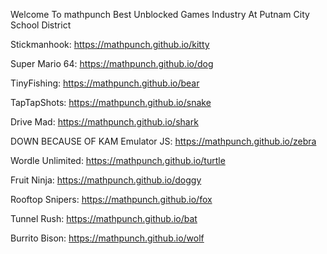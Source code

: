 Welcome To mathpunch Best Unblocked Games Industry At Putnam City School District

Stickmanhook: https://mathpunch.github.io/kitty

Super Mario 64: https://mathpunch.github.io/dog

TinyFishing: https://mathpunch.github.io/bear

TapTapShots: https://mathpunch.github.io/snake

Drive Mad: https://mathpunch.github.io/shark

DOWN BECAUSE OF KAM Emulator JS: https://mathpunch.github.io/zebra

Wordle Unlimited: https://mathpunch.github.io/turtle

Fruit Ninja: https://mathpunch.github.io/doggy

Rooftop Snipers: https://mathpunch.github.io/fox

Tunnel Rush: https://mathpunch.github.io/bat

Burrito Bison: https://mathpunch.github.io/wolf
